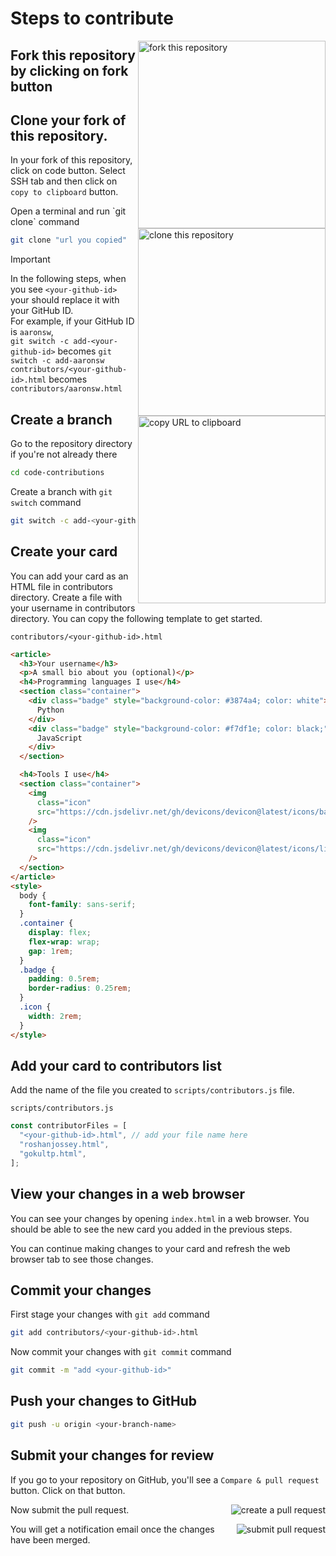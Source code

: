 # Steps to contribute

<img align="right" width="300" src="https://firstcontributions.github.io/assets/Readme/fork.png" alt="fork this repository" />

## Fork this repository by clicking on fork button

## Clone your fork of this repository.

In your fork of this repository, click on code button. Select SSH tab and then click on `copy to clipboard` button.

<img align="right" width="300" src="https://firstcontributions.github.io/assets/Readme/clone.png" alt="clone this repository" />
Open a terminal and run `git clone` command

```bash
git clone "url you copied"
```

> [!IMPORTANT]
> In the following steps, when you see `<your-github-id>` your should replace it with your GitHub ID.  
> For example, if your GitHub ID is `aaronsw`,  
> `git switch -c add-<your-github-id>` becomes `git switch -c add-aaronsw`  
> `contributors/<your-github-id>.html` becomes `contributors/aaronsw.html`

<img align="right" width="300" src="https://firstcontributions.github.io/assets/Readme/copy-to-clipboard.png" alt="copy URL to clipboard" />

## Create a branch

Go to the repository directory if you're not already there

```bash
cd code-contributions
```

Create a branch with `git switch` command

```bash
git switch -c add-<your-github-id>
```

## Create your card

You can add your card as an HTML file in contributors directory. Create a file with your username in contributors directory. You can copy the following template to get started.

`contributors/<your-github-id>.html`

```html
<article>
  <h3>Your username</h3>
  <p>A small bio about you (optional)</p>
  <h4>Programming languages I use</h4>
  <section class="container">
    <div class="badge" style="background-color: #3874a4; color: white">
      Python
    </div>
    <div class="badge" style="background-color: #f7df1e; color: black;">
      JavaScript
    </div>
  </section>

  <h4>Tools I use</h4>
  <section class="container">
    <img
      class="icon"
      src="https://cdn.jsdelivr.net/gh/devicons/devicon@latest/icons/bash/bash-original.svg"
    />
    <img
      class="icon"
      src="https://cdn.jsdelivr.net/gh/devicons/devicon@latest/icons/linux/linux-original.svg"
    />
  </section>
</article>
<style>
  body {
    font-family: sans-serif;
  }
  .container {
    display: flex;
    flex-wrap: wrap;
    gap: 1rem;
  }
  .badge {
    padding: 0.5rem;
    border-radius: 0.25rem;
  }
  .icon {
    width: 2rem;
  }
</style>
```

## Add your card to contributors list

Add the name of the file you created to `scripts/contributors.js` file.

`scripts/contributors.js`

```js
const contributorFiles = [
  "<your-github-id>.html", // add your file name here
  "roshanjossey.html",
  "gokultp.html",
];
```

## View your changes in a web browser

You can see your changes by opening `index.html` in a web browser. You should be able to see the new card you added in the previous steps.

You can continue making changes to your card and refresh the web browser tab to see those changes.

## Commit your changes

First stage your changes with `git add` command

```bash
git add contributors/<your-github-id>.html
```

Now commit your changes with `git commit` command

```bash
git commit -m "add <your-github-id>"
```

## Push your changes to GitHub

```bash
git push -u origin <your-branch-name>
```

## Submit your changes for review

If you go to your repository on GitHub, you'll see a `Compare & pull request` button. Click on that button.

<img style="float: right;" src="https://firstcontributions.github.io/assets/Readme/compare-and-pull.png" alt="create a pull request" />

Now submit the pull request.

<img style="float: right;" src="https://firstcontributions.github.io/assets/Readme/submit-pull-request.png" alt="submit pull request" />

You will get a notification email once the changes have been merged.
